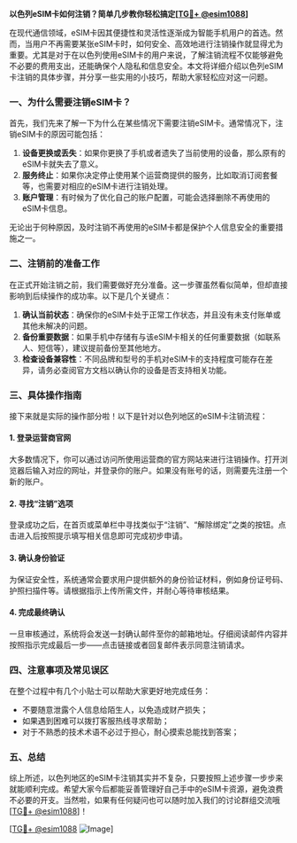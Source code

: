 **以色列eSIM卡如何注销？简单几步教你轻松搞定[[TG💪+ @esim1088](https://t.me/s/esim1088)]**

在现代通信领域，eSIM卡因其便捷性和灵活性逐渐成为智能手机用户的首选。然而，当用户不再需要某张eSIM卡时，如何安全、高效地进行注销操作就显得尤为重要。尤其是对于在以色列使用eSIM卡的用户来说，了解注销流程不仅能够避免不必要的费用支出，还能确保个人隐私和信息安全。本文将详细介绍以色列eSIM卡注销的具体步骤，并分享一些实用的小技巧，帮助大家轻松应对这一问题。

### 一、为什么需要注销eSIM卡？

首先，我们先来了解一下为什么在某些情况下需要注销eSIM卡。通常情况下，注销eSIM卡的原因可能包括：

1. **设备更换或丢失**：如果你更换了手机或者遗失了当前使用的设备，那么原有的eSIM卡就失去了意义。
2. **服务终止**：如果你决定停止使用某个运营商提供的服务，比如取消订阅套餐等，也需要对相应的eSIM卡进行注销处理。
3. **账户管理**：有时候为了优化自己的账户配置，可能会选择删除不再使用的eSIM卡信息。

无论出于何种原因，及时注销不再使用的eSIM卡都是保护个人信息安全的重要措施之一。

### 二、注销前的准备工作

在正式开始注销之前，我们需要做好充分准备。这一步骤虽然看似简单，但却直接影响到后续操作的成功率。以下是几个关键点：

1. **确认当前状态**：确保你的eSIM卡处于正常工作状态，并且没有未支付账单或其他未解决的问题。
2. **备份重要数据**：如果手机中存储有与该eSIM卡相关的任何重要数据（如联系人、短信等），建议提前备份至其他地方。
3. **检查设备兼容性**：不同品牌和型号的手机对eSIM卡的支持程度可能存在差异，请务必查阅官方文档以确认你的设备是否支持相关功能。

### 三、具体操作指南

接下来就是实际的操作部分啦！以下是针对以色列地区的eSIM卡注销流程：

#### 1. 登录运营商官网
大多数情况下，你可以通过访问所使用运营商的官方网站来进行注销操作。打开浏览器后输入对应的网址，并登录你的账户。如果没有账号的话，则需要先注册一个新的账户。

#### 2. 寻找“注销”选项
登录成功之后，在首页或菜单栏中寻找类似于“注销”、“解除绑定”之类的按钮。点击进入后按照提示填写相关信息即可完成初步申请。

#### 3. 确认身份验证
为保证安全性，系统通常会要求用户提供额外的身份验证材料，例如身份证号码、护照扫描件等。请根据指示上传所需文件，并耐心等待审核结果。

#### 4. 完成最终确认
一旦审核通过，系统将会发送一封确认邮件至你的邮箱地址。仔细阅读邮件内容并按照指示完成最后一步——点击链接或者回复邮件表示同意注销请求。

### 四、注意事项及常见误区

在整个过程中有几个小贴士可以帮助大家更好地完成任务：

- 不要随意泄露个人信息给陌生人，以免造成财产损失；
- 如果遇到困难可以拨打客服热线寻求帮助；
- 对于不熟悉的技术术语不必过于担心，耐心摸索总能找到答案；

### 五、总结

综上所述，以色列地区的eSIM卡注销其实并不复杂，只要按照上述步骤一步步来就能顺利完成。希望大家今后都能妥善管理好自己手中的eSIM卡资源，避免浪费不必要的开支。当然啦，如果有任何疑问也可以随时加入我们的讨论群组交流哦[[TG💪+ @esim1088](https://t.me/s/esim1088)]！

[[TG💪+ @esim1088](https://t.me/s/esim1088) ![Image](https://i.postimg.cc/4NQfJmqS/Snipaste-2025-05-13-00-14-12.png)]